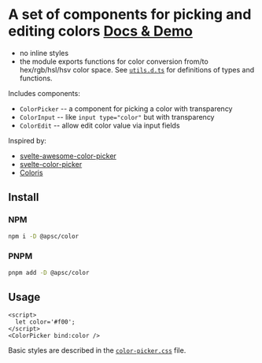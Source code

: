 # A set of components for picking and editing colors [Docs & Demo](https://andrey-pavlenko.github.io/svelte-components/#/color)

- no inline styles
- the module exports functions for color conversion from/to hex/rgb/hsl/hsv color space. See [`utils.d.ts`](https://github.com/andrey-pavlenko/svelte-components/blob/main/packages/color/utils.d.ts) for definitions of types and functions.

Includes components:

- `ColorPicker` -- a component for picking a color with transparency
- `ColorInput` -- like `input type="color"` but with transparency
- `ColorEdit` -- allow edit color value via input fields

Inspired by:

- [svelte-awesome-color-picker](https://svelte-awesome-color-picker.vercel.app/)
- [svelte-color-picker](https://github.com/efeskucuk/svelte-color-picker)
- [Coloris](https://github.com/mdbassit/Coloris)

## Install

### NPM

```sh
npm i -D @apsc/color
```

### PNPM

```sh
pnpm add -D @apsc/color
```

## Usage

```tsx
<script>
  let color='#f00';
</script>
<ColorPicker bind:color />
```

Basic styles are described in the [`color-picker.css`](https://github.com/andrey-pavlenko/svelte-components/blob/main/packages/color/color-picker.css) file.
